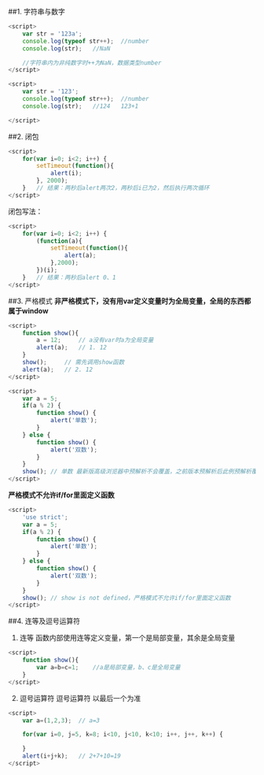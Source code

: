 ##1. 字符串与数字
``` javascript
<script>
	var str = '123a';
	console.log(typeof str++);	//number
	console.log(str);	//NaN

	//字符串内为非纯数字时++为NaN，数据类型number
</script>

```
``` javascript
<script>
	var str = '123';
	console.log(typeof str++);	//number
	console.log(str);	//124	123+1

</script>

```

##2. 闭包
``` javascript
<script>
	for(var i=0; i<2; i++) {
		setTimeout(function(){
			alert(i);
		}, 2000);
	}	// 结果：两秒后alert两次2，两秒后i已为2，然后执行两次循环
</script>

```
闭包写法：

``` javascript
<script>
	for(var i=0; i<2; i++) {
		(function(a){
			setTimeout(function(){
				alert(a);
			},2000);
		})(i);
	}	// 结果：两秒后alert 0、1
</script>

```

##3. 严格模式
**非严格模式下，没有用var定义变量时为全局变量，全局的东西都属于window**
``` javascript
<script>
	function show(){
		a = 12;		// a没有var时a为全局变量
		alert(a);	// 1. 12
	}
	show();		// 需先调用show函数
	alert(a);	// 2. 12
</script>
```

``` javascript
<script>
	var a = 5;
	if(a % 2) {
		function show() {
			alert('单数');
		}
	} else {
		function show() {
			alert('双数');
		}
	}
	show();	// 单数 最新版高级浏览器中预解析不会覆盖，之前版本预解析后此例预解析覆盖 弹出双数
</script>
```
**严格模式不允许if/for里面定义函数**
``` javascript
<script>
	'use strict';
	var a = 5;
	if(a % 2) {
		function show() {
			alert('单数');
		}
	} else {
		function show() {
			alert('双数');
		}
	}
	show();	// show is not defined，严格模式不允许if/for里面定义函数
</script>
```
##4. 连等及逗号运算符
1. 连等
函数内部使用连等定义变量，第一个是局部变量，其余是全局变量

``` javascript
<script>
	function show(){
		var a=b=c=1;	//a是局部变量，b、c是全局变量
	}
</script>
```

2. 逗号运算符
逗号运算符 以最后一个为准

``` javascript
<script>
	var a=(1,2,3);	// a=3

	for(var i=0, j=5, k=8; i<10, j<10, k<10; i++, j++, k++) {

	}
	alert(i+j+k);	// 2+7+10=19
</script>
```
